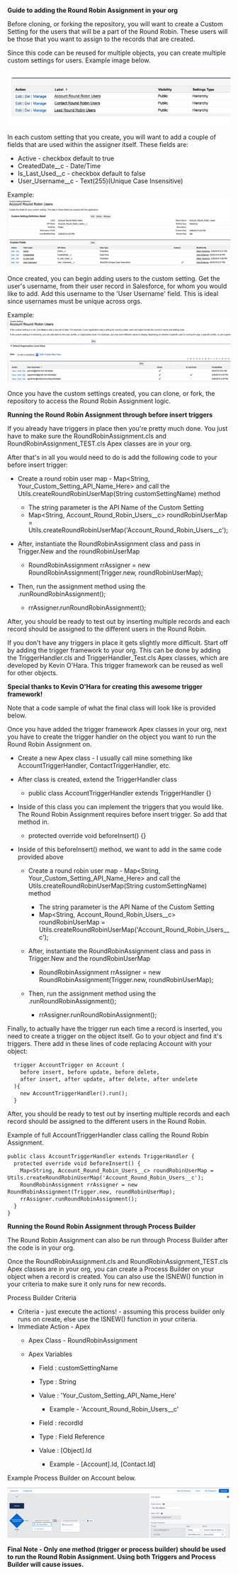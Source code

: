 **Guide to adding the Round Robin Assignment in your org**

Before cloning, or forking the repository, you will want to create a Custom Setting for the users that will be a part of the Round Robin.
These users will be those that you want to assign to the records that are created.

Since this code can be reused for multiple objects, you can create multiple custom settings for users.
Example image below.

![example-custom-settings](/images/Example-Custom-Settings.png)

In each custom setting that you create, you will want to add a couple of fields that are used within the assigner itself. These fields are:

* Active - checkbox default to true
* CreatedDate__c - Date/Time
* Is_Last_Used__c - checkbox default to false
* User_Username__c - Text(255)(Unique Case Insensitive)


Example:
![custom-setting-example](/images/Custom-Setting-Example.png)


Once created, you can begin adding users to the custom setting. Get the user's username, from their user record in Salesforce, for whom you would like to add.
Add this username to the 'User Username' field. This is ideal since usernames must be unique across orgs.


Example:
![account-custom-setting-example](/images/Account-Custom-Setting-Example.png)

Once you have the custom settings created, you can clone, or fork, the repository to access the Round Robin Assignment logic.

**Running the Round Robin Assignment through before insert triggers**

If you already have triggers in place then you're pretty much done. You just have to make sure the RoundRobinAssignment.cls and RoundRobinAssignment_TEST.cls Apex classes are in your org.

After that's in all you would need to do is add the following code to your before insert trigger:

* Create a round robin user map - Map<String, Your_Custom_Setting_API_Name_Here> and call the Utils.createRoundRobinUserMap(String customSettingName) method
    * The string parameter is the API Name of the Custom Setting
    * Map<String, Account_Round_Robin_Users__c> roundRobinUserMap = Utils.createRoundRobinUserMap('Account_Round_Robin_Users__c');

* After, instantiate the RoundRobinAssignment class and pass in Trigger.New and the roundRobinUserMap
    * RoundRobinAssignment rrAssigner = new RoundRobinAssignment(Trigger.new, roundRobinUserMap);

* Then, run the assignment method using the .runRoundRobinAssignment();
    * rrAssigner.runRoundRobinAssignment();

After, you should be ready to test out by inserting multiple records and each record should be assigned to the different users in the Round Robin.

If you don't have any triggers in place it gets slightly more difficult. Start off by adding the trigger framework to your org. 
This can be done by adding the TriggerHandler.cls and TriggerHandler_Test.cls Apex classes, which are developed by Kevin O'Hara.
This trigger framework can be reused as well for other objects.

**Special thanks to Kevin O'Hara for creating this awesome trigger framework!**

Note that a code sample of what the final class will look like is provided below.

Once you have added the trigger framework Apex classes in your org, next you have to create the trigger handler on the object you want to run the Round Robin Assignment on.

* Create a new Apex class - I usually call mine something like AccountTriggerHandler, ContactTriggerHandler, etc.
* After class is created, extend the TriggerHandler class
    * public class AccountTriggerHandler extends TriggerHandler {}

* Inside of this class you can implement the triggers that you would like. The Round Robin Assignment requires before insert trigger. So add that method in.
    * protected override void beforeInsert() {}

* Inside of this beforeInsert() method, we want to add in the same code provided above
    * Create a round robin user map - Map<String, Your_Custom_Setting_API_Name_Here> and call the Utils.createRoundRobinUserMap(String customSettingName) method
      * The string parameter is the API Name of the Custom Setting
      * Map<String, Account_Round_Robin_Users__c> roundRobinUserMap = Utils.createRoundRobinUserMap('Account_Round_Robin_Users__c');

    * After, instantiate the RoundRobinAssignment class and pass in Trigger.New and the roundRobinUserMap
      * RoundRobinAssignment rrAssigner = new RoundRobinAssignment(Trigger.new, roundRobinUserMap);

    * Then, run the assignment method using the .runRoundRobinAssignment();
      * rrAssigner.runRoundRobinAssignment();

Finally, to actually have the trigger run each time a record is inserted, you need to create a trigger on the object itself. Go to your object and find it's triggers. 
There add in these lines of code replacing Account with your object:

```
  trigger AccountTrigger on Account (
    before insert, before update, before delete,
    after insert, after update, after delete, after undelete
  ){
    new AccountTriggerHandler().run();
  }
```

After, you should be ready to test out by inserting multiple records and each record should be assigned to the different users in the Round Robin.

Example of full AccountTriggerHandler class calling the Round Robin Assignment.

```
public class AccountTriggerHandler extends TriggerHandler {
  protected override void beforeInsert() {
    Map<String, Account_Round_Robin_Users__c> roundRobinUserMap = Utils.createRoundRobinUserMap('Account_Round_Robin_Users__c');
    RoundRobinAssignment rrAssigner = new RoundRobinAssignment(Trigger.new, roundRobinUserMap);
    rrAssigner.runRoundRobinAssignment();
  }
}
```


**Running the Round Robin Assignment through Process Builder**

The Round Robin Assignment can also be run through Process Builder after the code is in your org.

Once the RoundRobinAssignment.cls and RoundRobinAssignment_TEST.cls Apex classes are in your org, you can create a Process Builder on your object when a record is created.
You can also use the ISNEW() function in your criteria to make sure it only runs for new records.

Process Builder Criteria
* Criteria - just execute the actions! - assuming this process builder only runs on create, else use the ISNEW() function in your criteria.
* Immediate Action - Apex
    * Apex Class - RoundRobinAssignment
  
  * Apex Variables
    * Field : customSettingName
    * Type  : String
    * Value : 'Your_Custom_Setting_API_Name_Here'
      * Example - 'Account_Round_Robin_Users__c'

    * Field : recordId
    * Type  : Field Reference
    * Value : [Object].Id
      * Example - [Account].Id, [Contact.Id] 

Example Process Builder on Account below.

![sample-process-builder](/images/Sample-Process-Builder.png)

**Final Note - Only one method (trigger or process builder) should be used to run the Round Robin Assignment. Using both Triggers and Process Builder will cause issues.**




